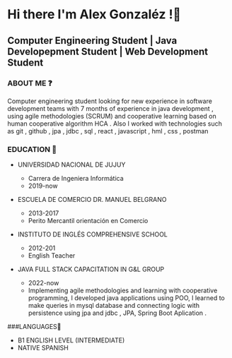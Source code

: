 # Hi there I'm Alex Gonzaléz !👋

## **Computer Engineering Student | Java Developepment Student | Web Development Student**

### ABOUT ME ❓

Computer engineering student looking for new experience in
software development teams with 7 months of experience in
java development , using agile methodologies (SCRUM) and
cooperative learning based on human cooperative algorithm
HCA . Also I worked with technologies such as git , github ,
jpa , jdbc , sql , react , javascript , hml , css , postman 


### EDUCATION 🎒
* UNIVERSIDAD NACIONAL DE JUJUY
  * Carrera de Ingeniera Informática
  * 2019-now

* ESCUELA DE COMERCIO DR. MANUEL BELGRANO
  * 2013-2017
  * Perito Mercantil orientación en Comercio

* INSTITUTO DE INGLÉS COMPREHENSIVE SCHOOL
  * 2012-201
  * English Teacher
  
* JAVA FULL STACK CAPACITATION IN  G&L GROUP
  * 2022-now
  * Implementing agile methodologies and learning with
    cooperative programming, I developed java applications
    using POO, I learned to make queries in mysql database and
    connecting logic with persistence using jpa and jdbc , JPA, Spring Boot Aplication .
  
###LANGUAGES👅
* B1 ENGLISH LEVEL (INTERMEDIATE)
* NATIVE SPANISH
